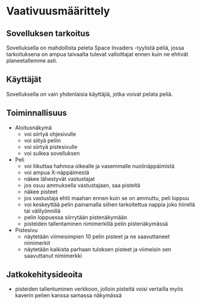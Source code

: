 # Vaativuusmäärittely

## Sovelluksen tarkoitus
Sovelluksella on mahdollista peleta Space Invaders -tyylistä peliä, jossa tarkoituksena on ampua taivaalta tulevat valloittajat ennen kuin ne ehtivät planeetallemme asti.

## Käyttäjät
Sovelluksella on vain yhdenlaisia käyttäjiä, jotka voivat pelata peliä.

## Toiminnallisuus
* Aloitusnäkymä
  * voi siirtyä ohjesivulle
  * voi siityä peliin
  * voi siirtyä pistesivulle
  * voi sulkea sovelluksen
* Peli
  * voi liikuttaa hahmoa oikealle ja vasemmalle nuolinäppäimistä
  * voi ampua X-näppäimestä
  * näkee lähestyvät vastustajat
  * jos osuu ammuksella vastustajaan, saa pisteitä
  * näkee pisteet
  * jos vastustaja ehtii maahan ennen kuin se on ammuttu, peli loppuu
  * voi keskeyttää pelin painamalla siihen tarkoitettua nappia joko hiirellä tai välilyönnillä
  * pelin loppuessa siirrytään pistenäkymään
  * pisteiden tallentaminen nimimerkillä pelin pistenäkymässä
* Pistesivu
  * näytetään viimeisimpien 10 pelin pisteet ja ne saavuttaneet nimimerkit
  * näytetään kaikista parhaan tuloksen pisteet ja viimeisin sen saavuttanut nimimerkki

## Jatkokehitysideoita
* pisteiden tallentuminen verkkoon, jolloin pisteitä voisi vertailla myös kaverin pelien kanssa samassa näkymässä
